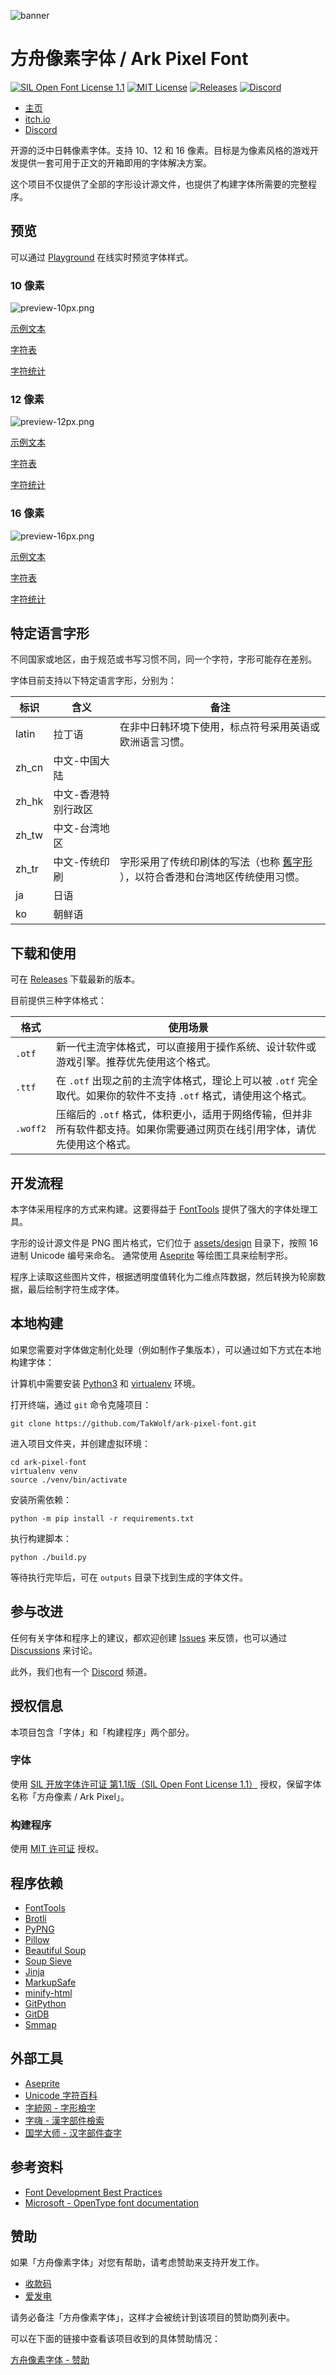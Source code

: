 ![banner](docs/itch-io-banner.png)

# 方舟像素字体 / Ark Pixel Font

[![SIL Open Font License 1.1](https://img.shields.io/badge/license-OFL--1.1-orange)](https://scripts.sil.org/OFL)
[![MIT License](https://img.shields.io/badge/license-MIT-green)](https://opensource.org/licenses/MIT)
[![Releases](https://img.shields.io/github/v/release/TakWolf/ark-pixel-font)](https://github.com/TakWolf/ark-pixel-font/releases)
[![Discord](https://img.shields.io/discord/949265373964947458?logo=discord)](https://discord.gg/XZkTuwuGpC)

- [主页](https://ark-pixel-font.takwolf.com)
- [itch.io](https://takwolf.itch.io/ark-pixel-font)
- [Discord](https://discord.gg/XZkTuwuGpC)

开源的泛中日韩像素字体。支持 10、12 和 16 像素。目标是为像素风格的游戏开发提供一套可用于正文的开箱即用的字体解决方案。

这个项目不仅提供了全部的字形设计源文件，也提供了构建字体所需要的完整程序。

## 预览

可以通过 [Playground](https://ark-pixel-font.takwolf.com/playground.html) 在线实时预览字体样式。

### 10 像素

![preview-10px.png](docs/preview-10px.png)

[示例文本](https://ark-pixel-font.takwolf.com/demo-10px.html)

[字符表](https://ark-pixel-font.takwolf.com/alphabet-10px.html)

[字符统计](docs/font-info-10px.md)

### 12 像素

![preview-12px.png](docs/preview-12px.png)

[示例文本](https://ark-pixel-font.takwolf.com/demo-12px.html)

[字符表](https://ark-pixel-font.takwolf.com/alphabet-12px.html)

[字符统计](docs/font-info-12px.md)

### 16 像素

![preview-16px.png](docs/preview-16px.png)

[示例文本](https://ark-pixel-font.takwolf.com/demo-16px.html)

[字符表](https://ark-pixel-font.takwolf.com/alphabet-16px.html)

[字符统计](docs/font-info-16px.md)

## 特定语言字形

不同国家或地区，由于规范或书写习惯不同，同一个字符，字形可能存在差别。

字体目前支持以下特定语言字形，分别为：

| 标识 | 含义 | 备注 |
|---|---|---|
| latin | 拉丁语 | 在非中日韩环境下使用，标点符号采用英语或欧洲语言习惯。 |
| zh_cn | 中文-中国大陆 | |
| zh_hk | 中文-香港特别行政区 | |
| zh_tw | 中文-台湾地区 | |
| zh_tr | 中文-传统印刷 | 字形采用了传统印刷体的写法（也称 [舊字形](https://zh.wikipedia.org/wiki/%E8%88%8A%E5%AD%97%E5%BD%A2) ），以符合香港和台湾地区传统使用习惯。 |
| ja | 日语 | |
| ko | 朝鲜语 | |

## 下载和使用

可在 [Releases](https://github.com/TakWolf/ark-pixel-font/releases) 下载最新的版本。

目前提供三种字体格式：

| 格式 | 使用场景 |
|---|---|
| `.otf` | 新一代主流字体格式，可以直接用于操作系统、设计软件或游戏引擎。推荐优先使用这个格式。 |
| `.ttf` | 在 `.otf` 出现之前的主流字体格式，理论上可以被 `.otf` 完全取代。如果你的软件不支持 `.otf` 格式，请使用这个格式。 |
| `.woff2` | 压缩后的 `.otf` 格式，体积更小，适用于网络传输，但并非所有软件都支持。如果你需要通过网页在线引用字体，请优先使用这个格式。 |

## 开发流程

本字体采用程序的方式来构建。这要得益于 [FontTools](https://github.com/fonttools/fonttools) 提供了强大的字体处理工具。

字形的设计源文件是 PNG 图片格式，它们位于 [assets/design](assets/design) 目录下，按照 16 进制 Unicode 编号来命名。
通常使用 [Aseprite](https://github.com/aseprite/aseprite) 等绘图工具来绘制字形。

程序上读取这些图片文件，根据透明度值转化为二维点阵数据，然后转换为轮廓数据，最后绘制字符生成字体。

## 本地构建

如果您需要对字体做定制化处理（例如制作子集版本），可以通过如下方式在本地构建字体：

计算机中需要安装 [Python3](https://www.python.org/) 和 [virtualenv](https://github.com/pypa/virtualenv) 环境。

打开终端，通过 `git` 命令克隆项目：

```commandline
git clone https://github.com/TakWolf/ark-pixel-font.git
```

进入项目文件夹，并创建虚拟环境：

```commandline
cd ark-pixel-font
virtualenv venv
source ./venv/bin/activate
```

安装所需依赖：

```commandline
python -m pip install -r requirements.txt
```

执行构建脚本：

```
python ./build.py
```

等待执行完毕后，可在 `outputs` 目录下找到生成的字体文件。

## 参与改进

任何有关字体和程序上的建议，都欢迎创建 [Issues](https://github.com/TakWolf/ark-pixel-font/issues) 来反馈，也可以通过 [Discussions](https://github.com/TakWolf/ark-pixel-font/discussions) 来讨论。

此外，我们也有一个 [Discord](https://discord.gg/XZkTuwuGpC) 频道。

## 授权信息

本项目包含「字体」和「构建程序」两个部分。

### 字体

使用 [SIL 开放字体许可证 第1.1版（SIL Open Font License 1.1）](LICENSE-OFL) 授权，保留字体名称「方舟像素 / Ark Pixel」。

### 构建程序

使用 [MIT 许可证](LICENSE-MIT) 授权。

## 程序依赖

- [FontTools](https://github.com/fonttools/fonttools)
- [Brotli](https://github.com/google/brotli)
- [PyPNG](https://github.com/drj11/pypng)
- [Pillow](https://github.com/python-pillow/Pillow)
- [Beautiful Soup](https://www.crummy.com/software/BeautifulSoup/)
- [Soup Sieve](https://github.com/facelessuser/soupsieve)
- [Jinja](https://github.com/pallets/jinja)
- [MarkupSafe](https://github.com/pallets/markupsafe)
- [minify-html](https://github.com/wilsonzlin/minify-html)
- [GitPython](https://github.com/gitpython-developers/GitPython)
- [GitDB](https://github.com/gitpython-developers/gitdb)
- [Smmap](https://github.com/gitpython-developers/smmap)

## 外部工具

- [Aseprite](https://github.com/aseprite/aseprite)
- [Unicode 字符百科](https://unicode-table.com/)
- [字統网 - 字形檢字](https://zi.tools/?secondary=search)
- [字嗨 - 漢字部件檢索](https://zi-hi.com/sp/uni/CJKSeeker)
- [国学大师 - 汉字部件查字](http://www.guoxuedashi.net/zidian/bujian/)

## 参考资料

- [Font Development Best Practices](https://silnrsi.github.io/FDBP/)
- [Microsoft - OpenType font documentation](https://docs.microsoft.com/en-us/typography/opentype/)

## 赞助

如果「方舟像素字体」对您有帮助，请考虑赞助来支持开发工作。

- [收款码](https://github.com/TakWolf/TakWolf/blob/master/payment-qr-codes.md)
- [爱发电](https://afdian.net/@takwolf)

请务必备注「方舟像素字体」，这样才会被统计到该项目的赞助商列表中。

可以在下面的链接中查看该项目收到的具体赞助情况：

[方舟像素字体 - 赞助](https://github.com/TakWolf/TakWolf/blob/master/sponsors/ark-pixel-font.md)
